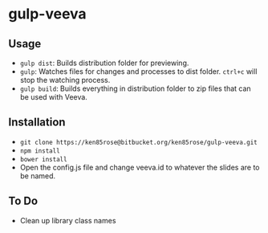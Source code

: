 # gulp-veeva

## Usage
- `gulp dist`: Builds distribution folder for previewing.
- `gulp`: Watches files for changes and processes to dist folder. `ctrl+c` will stop the watching process.
- `gulp build`: Builds everything in distribution folder to zip files that can be used with Veeva.

## Installation
- `git clone https://ken85rose@bitbucket.org/ken85rose/gulp-veeva.git`
- `npm install`
- `bower install`
- Open the config.js file and change veeva.id to whatever the slides are to be named.

## To Do
- Clean up library class names